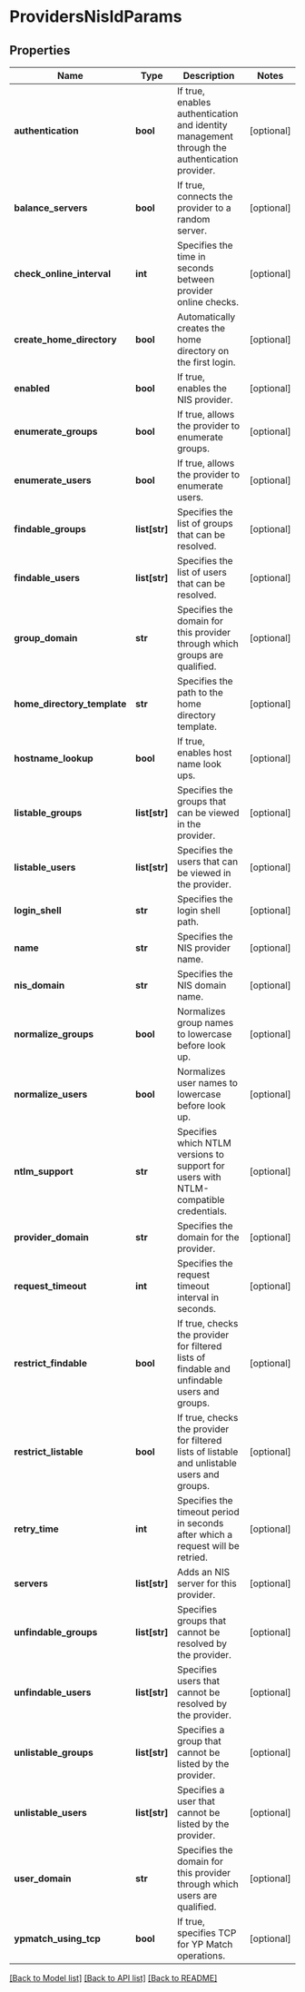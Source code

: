 # ProvidersNisIdParams

## Properties
Name | Type | Description | Notes
------------ | ------------- | ------------- | -------------
**authentication** | **bool** | If true, enables authentication and identity management through the authentication provider. | [optional] 
**balance_servers** | **bool** | If true, connects the provider to a random server. | [optional] 
**check_online_interval** | **int** | Specifies the time in seconds between provider online checks. | [optional] 
**create_home_directory** | **bool** | Automatically creates the home directory on the first login. | [optional] 
**enabled** | **bool** | If true, enables the NIS provider. | [optional] 
**enumerate_groups** | **bool** | If true, allows the provider to enumerate groups. | [optional] 
**enumerate_users** | **bool** | If true, allows the provider to enumerate users. | [optional] 
**findable_groups** | **list[str]** | Specifies the list of groups that can be resolved. | [optional] 
**findable_users** | **list[str]** | Specifies the list of users that can be resolved. | [optional] 
**group_domain** | **str** | Specifies the domain for this provider through which groups are qualified. | [optional] 
**home_directory_template** | **str** | Specifies the path to the home directory template. | [optional] 
**hostname_lookup** | **bool** | If true, enables host name look ups. | [optional] 
**listable_groups** | **list[str]** | Specifies the groups that can be viewed in the provider. | [optional] 
**listable_users** | **list[str]** | Specifies the users that can be viewed in the provider. | [optional] 
**login_shell** | **str** | Specifies the login shell path. | [optional] 
**name** | **str** | Specifies the NIS provider name. | [optional] 
**nis_domain** | **str** | Specifies the NIS domain name. | [optional] 
**normalize_groups** | **bool** | Normalizes group names to lowercase before look up. | [optional] 
**normalize_users** | **bool** | Normalizes user names to lowercase before look up. | [optional] 
**ntlm_support** | **str** | Specifies which NTLM versions to support for users with NTLM-compatible credentials. | [optional] 
**provider_domain** | **str** | Specifies the domain for the provider. | [optional] 
**request_timeout** | **int** | Specifies the request timeout interval in seconds. | [optional] 
**restrict_findable** | **bool** | If true, checks the provider for filtered lists of findable and unfindable users and groups. | [optional] 
**restrict_listable** | **bool** | If true, checks the provider for filtered lists of listable and unlistable users and groups. | [optional] 
**retry_time** | **int** | Specifies the timeout period in seconds after which a request will be retried. | [optional] 
**servers** | **list[str]** | Adds an NIS server for this provider. | [optional] 
**unfindable_groups** | **list[str]** | Specifies groups that cannot be resolved by the provider. | [optional] 
**unfindable_users** | **list[str]** | Specifies users that cannot be resolved by the provider. | [optional] 
**unlistable_groups** | **list[str]** | Specifies a group that cannot be listed by the provider. | [optional] 
**unlistable_users** | **list[str]** | Specifies a user that cannot be listed by the provider. | [optional] 
**user_domain** | **str** | Specifies the domain for this provider through which users are qualified. | [optional] 
**ypmatch_using_tcp** | **bool** | If true, specifies TCP for YP Match operations. | [optional] 

[[Back to Model list]](../README.md#documentation-for-models) [[Back to API list]](../README.md#documentation-for-api-endpoints) [[Back to README]](../README.md)



